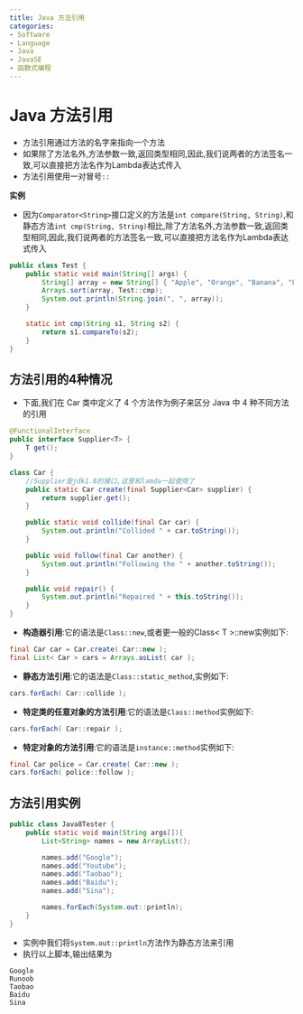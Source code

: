 ```yaml
---
title: Java 方法引用
categories:
- Software
- Language
- Java
- JavaSE
- 函数式编程
---
```

# Java 方法引用

- 方法引用通过方法的名字来指向一个方法
- 如果除了方法名外,方法参数一致,返回类型相同,因此,我们说两者的方法签名一致,可以直接把方法名作为Lambda表达式传入
- 方法引用使用一对冒号`::`

**实例**

- 因为`Comparator<String>`接口定义的方法是`int compare(String, String)`,和静态方法`int cmp(String, String)`相比,除了方法名外,方法参数一致,返回类型相同,因此,我们说两者的方法签名一致,可以直接把方法名作为Lambda表达式传入

```java
public class Test {
    public static void main(String[] args) {
        String[] array = new String[] { "Apple", "Orange", "Banana", "Lemon" };
        Arrays.sort(array, Test::cmp);
        System.out.println(String.join(", ", array));
    }

    static int cmp(String s1, String s2) {
        return s1.compareTo(s2);
    }
}
```

## 方法引用的4种情况

- 下面,我们在 Car 类中定义了 4 个方法作为例子来区分 Java 中 4 种不同方法的引用

```java
@FunctionalInterface
public interface Supplier<T> {
    T get();
}

class Car {
    //Supplier是jdk1.8的接口,这里和lamda一起使用了
    public static Car create(final Supplier<Car> supplier) {
        return supplier.get();
    }

    public static void collide(final Car car) {
        System.out.println("Collided " + car.toString());
    }

    public void follow(final Car another) {
        System.out.println("Following the " + another.toString());
    }

    public void repair() {
        System.out.println("Repaired " + this.toString());
    }
}
```

- **构造器引用**:它的语法是`Class::new`,或者更一般的Class< T >::new实例如下:

```java
final Car car = Car.create( Car::new );
final List< Car > cars = Arrays.asList( car );
```

- **静态方法引用**:它的语法是`Class::static_method`,实例如下:

```java
cars.forEach( Car::collide );
```

- **特定类的任意对象的方法引用**:它的语法是`Class::method`实例如下:

```java
cars.forEach( Car::repair );
```

- **特定对象的方法引用**:它的语法是`instance::method`实例如下:

```java
final Car police = Car.create( Car::new );
cars.forEach( police::follow );
```

## 方法引用实例

```java
public class Java8Tester {
    public static void main(String args[]){
        List<String> names = new ArrayList();

        names.add("Google");
        names.add("Youtube");
        names.add("Taobao");
        names.add("Baidu");
        names.add("Sina");

        names.forEach(System.out::println);
    }
}
```

- 实例中我们将`System.out::println`方法作为静态方法来引用
- 执行以上脚本,输出结果为

```
Google
Runoob
Taobao
Baidu
Sina
```